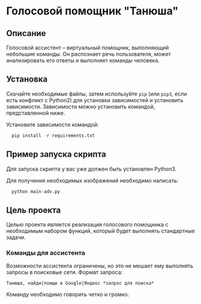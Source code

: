 
# Голосовой помощник "Танюша"
## Описание
Голосовой ассистент – виртуальный помощник, выполняющий небольшие команды. Он распознает речь пользователя, может анализировать его ответы и выполняет команды человека.

## Установка
Скачайте необходимые файлы, затем используйте `pip` (или `pip3`, если есть конфликт с Python2) для установки зависимостей и установить зависимости. Зависимости можно установить командой, представленной ниже.

Установите зависимости командой:
```python
  pip install -r requirements.txt
```

## Пример запуска скрипта
Для запуска скрипта у вас уже должен быть установлен Python3.

Для получения необходимых изображений необходимо написать:

```python
  python main-adv.py
```

## Цель проекта
Целью проекта является реализация голосового помощника с необходимым набором функций, который будет выполнять стандартные задачи.

### Команды для ассистента
Возможности ассистента ограничены, но это не мешает ему выполнять запросы в поисковые сети. Формат запроса:

` Танюша, найди|поищи в Google|Яндекс *запрос для поиска* `

Команду необходимо говорить четко и громко.